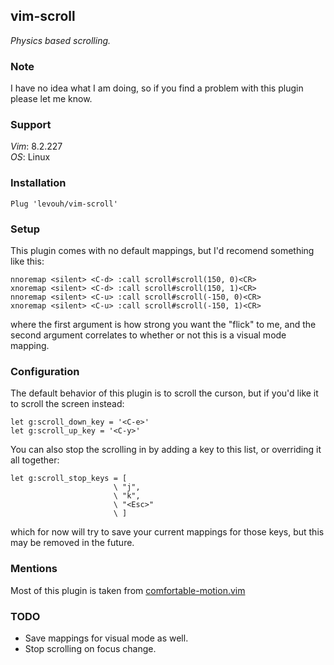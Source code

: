 ## vim-scroll

_Physics based scrolling._

### Note

I have no idea what I am doing, so if you find a problem with this plugin please let me know.

### Support

_Vim_: 8.2.227  
_OS_: Linux

### Installation

```
Plug 'levouh/vim-scroll'
```

### Setup

This plugin comes with no default mappings, but I'd recomend something like this:

```
nnoremap <silent> <C-d> :call scroll#scroll(150, 0)<CR>
xnoremap <silent> <C-d> :call scroll#scroll(150, 1)<CR>
nnoremap <silent> <C-u> :call scroll#scroll(-150, 0)<CR>
xnoremap <silent> <C-u> :call scroll#scroll(-150, 1)<CR>
```

where the first argument is how strong you want the "flick" to me, and the second argument correlates to whether or not this is a visual mode mapping.

### Configuration

The default behavior of this plugin is to scroll the curson, but if you'd like it to scroll the screen instead:

```
let g:scroll_down_key = '<C-e>'
let g:scroll_up_key = '<C-y>'
```

You can also stop the scrolling in by adding a key to this list, or overriding it all together:

```
let g:scroll_stop_keys = [
                       \ "j",
                       \ "k",
                       \ "<Esc>"
                       \ ]
```

which for now will try to save your current mappings for those keys, but this may be removed in the future.

### Mentions

Most of this plugin is taken from [comfortable-motion.vim](https://github.com/yuttie/comfortable-motion.vim)

### TODO

- Save mappings for visual mode as well.
- Stop scrolling on focus change.
